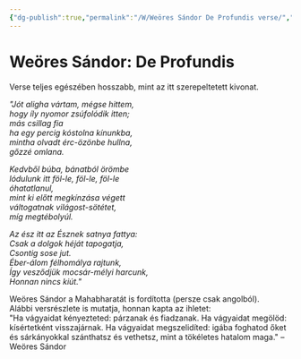 ```yaml
---
{"dg-publish":true,"permalink":"/W/Weöres Sándor De Profundis verse/","title":"Weöres Sándor De Profundis verse","tags":["titleandheadingonedontmatch"],"created":"2023-12-29T02:48","updated":"2024-10-26T00:50"}
---
```



# Weöres Sándor: De Profundis

Verse teljes egészében hosszabb, mint az itt szerepeltetett kivonat.  

*"Jót aligha vártam, mégse hittem,  
hogy íly nyomor zsúfolódik itten;  
más csillag fia  
ha egy percig kóstolna kínunkba,  
mintha olvadt érc-özönbe hullna,  
gőzzé omlana.*  

*Kedvből búba, bánatból örömbe  
lódulunk itt föl-le, föl-le, föl-le  
óhatatlanul,  
mint ki előtt megkínzása végett  
váltogatnak világost-sötétet,  
míg megtébolyúl.*  

*Az ész itt az Észnek satnya fattya:  
Csak a dolgok héját tapogatja,  
Csontig sose jut.  
Éber-álom félhomálya rajtunk,  
Így vesződjük mocsár-mélyi harcunk,  
Honnan nincs kiút."*  

Weöres Sándor a Mahabharatát is fordította (persze csak angolból).  
Alábbi versrészlete is mutatja, honnan kapta az ihletet:  
"Ha vágyaidat kényezteted: párzanak és fiadzanak. Ha vágyaidat megölöd: kísértetként visszajárnak. Ha vágyaidat megszelidíted: igába foghatod őket és sárkányokkal szánthatsz és vethetsz, mint a tökéletes hatalom maga." – Weöres Sándor  
  